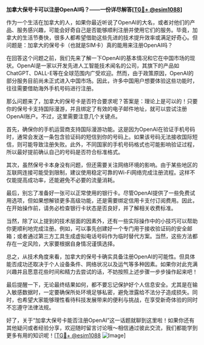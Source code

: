 **加拿大保号卡可以注册OpenAI吗？——一份详尽解答[[TG💪+ @esim1088](https://t.me/s/esim1088)]**

作为一个生活在加拿大的人，如果你最近听说了OpenAI的大名，或者对他们的产品、服务感兴趣，可能会好奇自己是否能够顺利注册并使用它们的服务。毕竟，加拿大的生活节奏快，很多人都希望借助这些先进的技术提升效率或满足好奇心。但问题是：加拿大的保号卡（也就是SIM卡）真的能用来注册OpenAI吗？

在回答这个问题之前，我们先来了解一下OpenAI的基本情况和它在中国市场的现状。OpenAI是一家以开发先进人工智能技术闻名的公司，其旗下的产品如ChatGPT、DALL-E等在全球范围内广受欢迎。然而，由于政策原因，OpenAI的部分服务目前尚未正式进入中国市场。因此，许多中国用户想要体验这些功能时，往往需要借助海外手机号码进行注册。

那么问题来了，加拿大的保号卡是否符合要求呢？答案是：理论上是可以的！只要你的保号卡支持国际漫游，并且绑定了有效的电子邮件地址，就可以尝试注册OpenAI账户。不过，这里需要注意几个关键点。

首先，确保你的手机运营商支持国际漫游功能。这是因为OpenAI在验证手机号码时，通常会发送一条包含验证码的短信到你的号码上。如果该号码无法接收国际短信，则可能导致注册失败。此外，不同国家的手机号码格式也可能影响验证过程，所以最好提前确认自己的号码是否符合标准格式。

其次，虽然保号卡本身没有问题，但还需要关注网络环境的影响。由于某些地区的互联网连接可能受到限制，建议使用稳定可靠的Wi-Fi网络完成注册流程。这样不仅能提高成功率，还能避免不必要的流量消耗。

最后，别忘了准备好一张可以正常使用的银行卡。尽管OpenAI提供了一些免费试用选项，但如果想解锁更多高级功能，还是需要绑定信用卡支付订阅费用。因此，在开始操作前，请务必检查银行卡状态是否良好，并了解相关收费标准。

当然，除了以上提到的技术层面的因素外，还有一些实际操作中的小技巧可以帮助你更顺利地完成注册。例如，可以事先创建好一个专门用于接收验证码的安全邮箱；或者通过第三方工具生成虚拟电话号码作为临时替代方案。当然，这些方法都存在一定风险，大家要根据自身情况谨慎选择。

总之，从技术角度来看，加拿大的保号卡确实具备注册OpenAI的可能性。但具体能否成功还取决于个人设备条件、网络状况以及运气等多种因素。如果你对此充满兴趣并且愿意花些时间和精力去尝试的话，不妨按照上述步骤一步步操作起来吧！

最后提醒一下，无论最终结果如何，都不要忘记保护好个人信息安全。尤其是在输入敏感数据时，一定要确保所处环境足够私密，避免泄露给不法分子造成损失。同时，也希望大家能够理性看待科技发展带来的便利与挑战，在享受新奇体验的同时不忘遵守法律法规。

好了，关于“加拿大保号卡能否注册OpenAI”这一话题就聊到这里啦！如果你还有其他疑问或者经验分享，欢迎随时留言讨论哦～相信通过彼此交流，我们都能学到更多有用的知识呢！[[TG💪+ @esim1088](https://t.me/s/esim1088) ![Image](https://i.postimg.cc/4NQfJmqS/Snipaste-2025-05-13-00-14-12.png)]